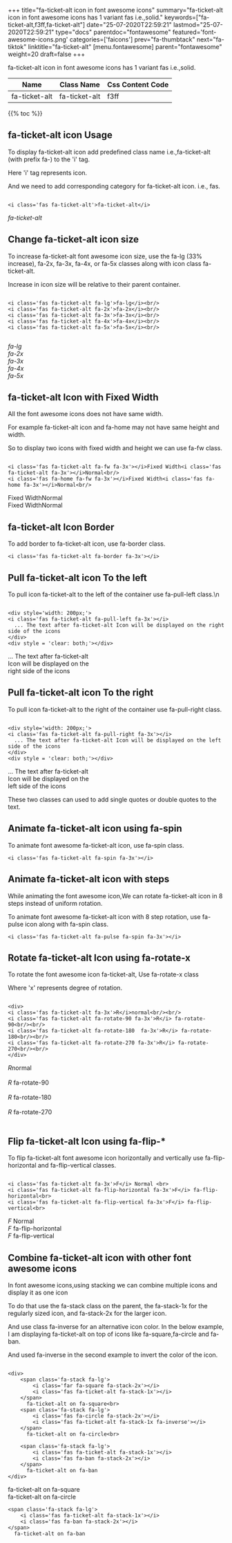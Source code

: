 +++
title="fa-ticket-alt icon in font awesome icons"
summary="fa-ticket-alt icon in font awesome icons has 1 variant fas i.e.,solid."
keywords=["fa-ticket-alt,f3ff,fa-ticket-alt"]
date="25-07-2020T22:59:21"
lastmod="25-07-2020T22:59:21"
type="docs"
parentdoc="fontawesome"
featured='font-awesome-icons.png'
categories=['faicons']
prev="fa-thumbtack"
next="fa-tiktok"
linktitle="fa-ticket-alt"
[menu.fontawesome]
parent="fontawesome"
weight=20
draft=false
+++


fa-ticket-alt icon in font awesome icons has 1 variant fas i.e.,solid.

<div class='table-responsive'><table class='table'><thead><tr><th>Name</th><th>Class Name</th><th>Css Content Code</th></tr></thead><tbody><tr><td>fa-ticket-alt</td><td>fa-ticket-alt</td><td>f3ff</td></tr></tbody></table></div>


{{% toc %}}


## fa-ticket-alt icon Usage

To display fa-ticket-alt icon add predefined class name i.e.,fa-ticket-alt (with prefix fa-) to the 'i' tag.

Here 'i' tag represents icon.

And we need to add corresponding category for fa-ticket-alt icon. i.e., fas.


```

<i class='fas fa-ticket-alt'>fa-ticket-alt</i>
```

<i class='fas fa-ticket-alt'>fa-ticket-alt</i>




## Change fa-ticket-alt icon size
To increase fa-ticket-alt font awesome icon size, use the fa-lg (33% increase), fa-2x, fa-3x, fa-4x, or fa-5x classes along with icon class fa-ticket-alt.

Increase in icon size will be relative to their parent container. 

```

<i class='fas fa-ticket-alt fa-lg'>fa-lg</i><br/>
<i class='fas fa-ticket-alt fa-2x'>fa-2x</i><br/>
<i class='fas fa-ticket-alt fa-3x'>fa-3x</i><br/>
<i class='fas fa-ticket-alt fa-4x'>fa-4x</i><br/>
<i class='fas fa-ticket-alt fa-5x'>fa-5x</i><br/>
            
```

<i class='fas fa-ticket-alt fa-lg'>fa-lg</i><br/>
<i class='fas fa-ticket-alt fa-2x'>fa-2x</i><br/>
<i class='fas fa-ticket-alt fa-3x'>fa-3x</i><br/>
<i class='fas fa-ticket-alt fa-4x'>fa-4x</i><br/>
<i class='fas fa-ticket-alt fa-5x'>fa-5x</i><br/>
            



## fa-ticket-alt Icon with Fixed Width 

All the font awesome icons does not have same width.

For example fa-ticket-alt icon and fa-home may not have same height and width.

So to display two icons with fixed width and height we can use fa-fw class.


```

<i class='fas fa-ticket-alt fa-fw fa-3x'></i>Fixed Width<i class='fas fa-ticket-alt fa-3x'></i>Normal<br/>
<i class='fas fa-home fa-fw fa-3x'></i>Fixed Width<i class='fas fa-home fa-3x'></i>Normal<br/>
```

<i class='fas fa-ticket-alt fa-fw fa-3x'></i>Fixed Width<i class='fas fa-ticket-alt fa-3x'></i>Normal<br/>
<i class='fas fa-home fa-fw fa-3x'></i>Fixed Width<i class='fas fa-home fa-3x'></i>Normal<br/>



## fa-ticket-alt Icon Border 

To add border to fa-ticket-alt icon, use fa-border class.


```
<i class='fas fa-ticket-alt fa-border fa-3x'></i>

```
<i class='fas fa-ticket-alt fa-border fa-3x'></i>





## Pull fa-ticket-alt icon To the left

To pull icon fa-ticket-alt to the left of the container use fa-pull-left class.\n

```

<div style='width: 200px;'>
<i class='fas fa-ticket-alt fa-pull-left fa-3x'></i>
  ... The text after fa-ticket-alt Icon will be displayed on the right side of the icons
</div>
<div style = 'clear: both;'></div>
```

<div style='width: 200px;'>
<i class='fas fa-ticket-alt fa-pull-left fa-3x'></i>
  ... The text after fa-ticket-alt Icon will be displayed on the right side of the icons
</div>
<div style = 'clear: both;'></div>




## Pull fa-ticket-alt icon To the right
To pull icon fa-ticket-alt to the right of the container use fa-pull-right class.

```

<div style='width: 200px;'>
<i class='fas fa-ticket-alt fa-pull-right fa-3x'></i>
  ... The text after fa-ticket-alt Icon will be displayed on the left side of the icons
</div>
<div style = 'clear: both;'></div>
```

<div style='width: 200px;'>
<i class='fas fa-ticket-alt fa-pull-right fa-3x'></i>
  ... The text after fa-ticket-alt Icon will be displayed on the left side of the icons
</div>
<div style = 'clear: both;'></div>

These two classes can used to add single quotes or double quotes to the text.


## Animate fa-ticket-alt icon using fa-spin
To animate font awesome fa-ticket-alt icon, use fa-spin class.

```
<i class='fas fa-ticket-alt fa-spin fa-3x'></i>
```
<i class='fas fa-ticket-alt fa-spin fa-3x'></i>




## Animate fa-ticket-alt icon with steps
While animating the font awesome icon,We can rotate fa-ticket-alt icon in 8 steps instead of uniform rotation.

To animate font awesome fa-ticket-alt icon with 8 step rotation, use fa-pulse icon along with fa-spin class.


```
<i class='fas fa-ticket-alt fa-pulse fa-spin fa-3x'></i>

```
<i class='fas fa-ticket-alt fa-pulse fa-spin fa-3x'></i>





## Rotate fa-ticket-alt Icon using fa-rotate-x
To rotate the font awesome icon fa-ticket-alt, Use fa-rotate-x class

Where 'x' represents degree of rotation.


```

<div>
<i class='fas fa-ticket-alt fa-3x'>R</i>normal<br/><br/>
<i class='fas fa-ticket-alt fa-rotate-90 fa-3x'>R</i> fa-rotate-90<br/><br/> 
<i class='fas fa-ticket-alt fa-rotate-180  fa-3x'>R</i> fa-rotate-180<br/><br/> 
<i class='fas fa-ticket-alt fa-rotate-270 fa-3x'>R</i> fa-rotate-270<br/><br/>
</div>
```

<div>
<i class='fas fa-ticket-alt fa-3x'>R</i>normal<br/><br/>
<i class='fas fa-ticket-alt fa-rotate-90 fa-3x'>R</i> fa-rotate-90<br/><br/> 
<i class='fas fa-ticket-alt fa-rotate-180  fa-3x'>R</i> fa-rotate-180<br/><br/> 
<i class='fas fa-ticket-alt fa-rotate-270 fa-3x'>R</i> fa-rotate-270<br/><br/>
</div>




## Flip fa-ticket-alt Icon using fa-flip-*
To flip fa-ticket-alt font awesome icon horizontally and vertically use fa-flip-horizontal and fa-flip-vertical classes. 

```

<i class='fas fa-ticket-alt fa-3x'>F</i> Normal <br>
<i class='fas fa-ticket-alt fa-flip-horizontal fa-3x'>F</i> fa-flip-horizontal<br>
<i class='fas fa-ticket-alt fa-flip-vertical fa-3x'>F</i> fa-flip-vertical<br>
```

<i class='fas fa-ticket-alt fa-3x'>F</i> Normal <br>
<i class='fas fa-ticket-alt fa-flip-horizontal fa-3x'>F</i> fa-flip-horizontal<br>
<i class='fas fa-ticket-alt fa-flip-vertical fa-3x'>F</i> fa-flip-vertical<br>




## Combine fa-ticket-alt icon with other font awesome icons
In font awesome icons,using stacking we can combine multiple icons and display it as one icon 

To do that use the fa-stack class on the parent, the fa-stack-1x for the regularly sized icon, and fa-stack-2x for the larger icon.

And use class fa-inverse for an alternative icon color. 
In the below example, I am displaying fa-ticket-alt on top of icons like fa-square,fa-circle and fa-ban.

And used fa-inverse in the second example to invert the color of the icon.

```

<div>
    <span class='fa-stack fa-lg'>
        <i class='far fa-square fa-stack-2x'></i>
        <i class='fas fa-ticket-alt fa-stack-1x'></i>
    </span>
      fa-ticket-alt on fa-square<br>
    <span class='fa-stack fa-lg'>
        <i class='fas fa-circle fa-stack-2x'></i>
        <i class='fas fa-ticket-alt fa-stack-1x fa-inverse'></i>
    </span>
      fa-ticket-alt on fa-circle<br>

    <span class='fa-stack fa-lg'>
        <i class='fas fa-ticket-alt fa-stack-1x'></i>
        <i class='fas fa-ban fa-stack-2x'></i>
    </span>
      fa-ticket-alt on fa-ban
</div>
```

<div>
    <span class='fa-stack fa-lg'>
        <i class='far fa-square fa-stack-2x'></i>
        <i class='fas fa-ticket-alt fa-stack-1x'></i>
    </span>
      fa-ticket-alt on fa-square<br>
    <span class='fa-stack fa-lg'>
        <i class='fas fa-circle fa-stack-2x'></i>
        <i class='fas fa-ticket-alt fa-stack-1x fa-inverse'></i>
    </span>
      fa-ticket-alt on fa-circle<br>

    <span class='fa-stack fa-lg'>
        <i class='fas fa-ticket-alt fa-stack-1x'></i>
        <i class='fas fa-ban fa-stack-2x'></i>
    </span>
      fa-ticket-alt on fa-ban
</div>






